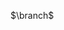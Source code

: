 
$$ 
\newcommand{\mat}{\square}
\newcommand{\obj}{\lozenge}
\newcommand{\agn}{\bullet}
\newcommand{\itf}{\leftrightarrow}
\newcommand{\ent}[1]{\boxed{#1}}
\newcommand{\branch}{\rightarrow\!\!\!\rightarrow}
$$


$\branch$



